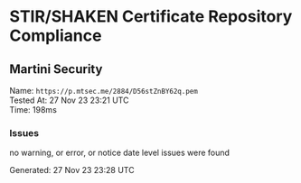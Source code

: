 # STIR/SHAKEN Certificate Repository Compliance

## Martini Security

Name: `https://p.mtsec.me/2884/D56stZnBY62q.pem`\
Tested At: 27 Nov 23 23:21 UTC\
Time: 198ms

### Issues

no warning, or error, or notice date level issues were found

Generated: 27 Nov 23 23:28 UTC